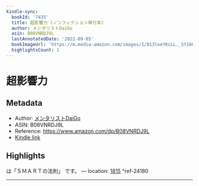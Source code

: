 ```yaml
---
kindle-sync:
  bookId: '7435'
  title: 超影響力 (ノンフィクション単行本)
  author: メンタリストDaiGo
  asin: B08VNRDJ9L
  lastAnnotatedDate: '2022-09-05'
  bookImageUrl: 'https://m.media-amazon.com/images/I/813loeYKcLL._SY160.jpg'
  highlightsCount: 1
---
```

# 超影響力
## Metadata
* Author: [メンタリストDaiGo](https://www.amazon.comundefined)
* ASIN: B08VNRDJ9L
* Reference: https://www.amazon.com/dp/B08VNRDJ9L
* [Kindle link](kindle://book?action=open&asin=B08VNRDJ9L)

## Highlights
は「ＳＭＡＲＴの法則」 です。 — location: [1815](kindle://book?action=open&asin=B08VNRDJ9L&location=1815) ^ref-24180

---
